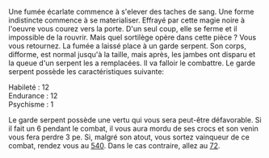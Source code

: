 Une fumée écarlate commence à s'elever des taches de sang. Une forme indistincte commence à se materialiser. Effrayé par cette magie noire à l'oeuvre vous courez vers la porte. D'un seul coup, elle se ferme et il impossible de la rouvrir. Mais quel sortilège opère dans cette pièce ? Vous vous retournez. La fumée a laissé place à un garde serpent. Son corps, difforme, est normal jusqu'à la taille, mais après, les jambes ont disparu et la queue d'un serpent les a remplacées. Il va falloir le combattre. Le garde serpent possède les caractéristiques suivante:

Habileté : 12  
Endurance : 12  
Psychisme : 1  

Le garde serpent possède une vertu qui vous sera peut-être défavorable. Si il fait un 6 pendant le combat, il vous aura mordu de ses crocs et son venin vous fera perdre 3 pe. Si, malgré son atout, vous sortez vainqueur de ce combat, rendez vous au [540](540). Dans le cas contraire, allez au [72](72).